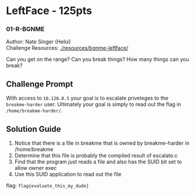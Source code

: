 # LeftFace - 125pts
### 01-R-BGNME
Author: Nate Singer (Helix)<br>
Challenge Resources: [./resources/bgnme-leftface/](./resources/bgnme-leftface/)

Can you get on the range? Can you break things? How many things can you break?

## Challenge Prompt
With access to `10.128.0.5` your goal is to escalate priveleges to the `breakme-harder` user. Ultimately your goal is simply to read out the flag in `/home/breakme-harder/`.

## Solution Guide
1. Notice that there is a file in breakme that is owned by breakme-harder in /home/breakme
2. Determine that this file is probably the compiled result of escalate.c
3. Find that the program just reads a file and also has the SUID bit set to allow owner exec
4. Use this SUID application to read out the file

flag: `flag{evaluate_this_my_dude}`
